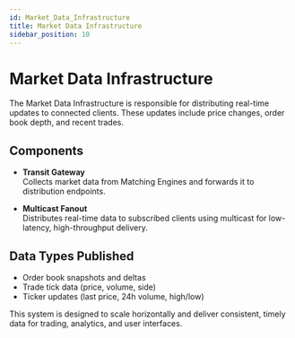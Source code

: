 ```yaml
---
id: Market_Data_Infrastructure
title: Market Data Infrastructure
sidebar_position: 10
---
```


# Market Data Infrastructure

The Market Data Infrastructure is responsible for distributing real-time updates to connected clients. These updates include price changes, order book depth, and recent trades.

## Components

- **Transit Gateway**  
  Collects market data from Matching Engines and forwards it to distribution endpoints.

- **Multicast Fanout**  
  Distributes real-time data to subscribed clients using multicast for low-latency, high-throughput delivery.

## Data Types Published

- Order book snapshots and deltas
- Trade tick data (price, volume, side)
- Ticker updates (last price, 24h volume, high/low)

This system is designed to scale horizontally and deliver consistent, timely data for trading, analytics, and user interfaces.
